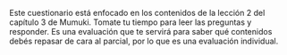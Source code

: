 Este cuestionario está enfocado en los contenidos de la lección 2 del capítulo 3 de Mumuki. Tomate tu tiempo para leer las preguntas y responder. Es una evaluación que te servirá para saber qué contenidos debés repasar de cara al parcial, por lo que es una evaluación individual.